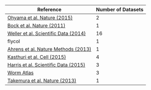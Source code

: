 | Reference | Number of Datasets |
| -----|-----|
| <a href='http://www.nature.com/nature/journal/v520/n7549/abs/nature14297.html'>Ohyama et al. Nature (2015)</a> | 2 |
| <a href='http://www.nature.com/nature/journal/v520/n7549/abs/nature14297.html'>Bock et al. Nature (2011)</a> | 1 |
| <a href='http://www.nature.com/articles/sdata201446'>Weller et al. Scientific Data (2014)</a> | 16 |
|flycol| 1 |
| <a href='http://www.nature.com/nmeth/journal/v10/n5/full/nmeth.2434.html'>Ahrens et al. Nature Methods (2013)</a>|1 |
| <a href='http://www.cell.com/cell/abstract/S0092-8674(15)00824-7'>Kasthuri et al. Cell (2015)</a>| 4 |
| <a href='http://www.nature.com/articles/sdata201546'>Harris et al. Scientific Data (2015)</a>| 3 |
| <a href='http://www.wormatlas.org/ver1/MoW_built0.92/toc.html'>Worm Atlas</a>| 3 |
| <a href='http://www.nature.com/nature/journal/v500/n7461/full/nature12450.html'>Takemura et al. Nature (2013)</a>| 1 |

